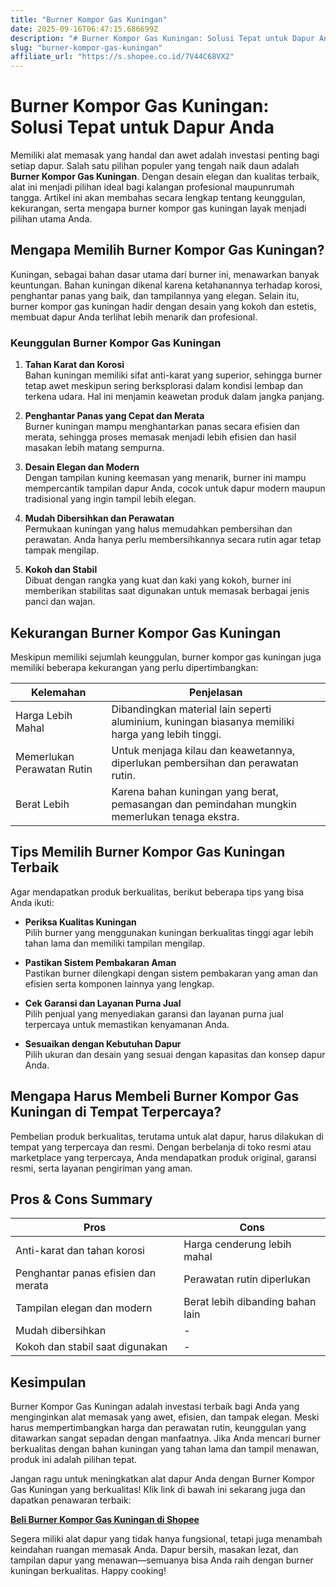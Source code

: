 ```yaml
---
title: "Burner Kompor Gas Kuningan"
date: 2025-09-16T06:47:15.686699Z
description: "# Burner Kompor Gas Kuningan: Solusi Tepat untuk Dapur Anda..."
slug: "burner-kompor-gas-kuningan"
affiliate_url: "https://s.shopee.co.id/7V44C68VX2"
---
```

# Burner Kompor Gas Kuningan: Solusi Tepat untuk Dapur Anda

Memiliki alat memasak yang handal dan awet adalah investasi penting bagi setiap dapur. Salah satu pilihan populer yang tengah naik daun adalah **Burner Kompor Gas Kuningan**. Dengan desain elegan dan kualitas terbaik, alat ini menjadi pilihan ideal bagi kalangan profesional maupunrumah tangga. Artikel ini akan membahas secara lengkap tentang keunggulan, kekurangan, serta mengapa burner kompor gas kuningan layak menjadi pilihan utama Anda.

## Mengapa Memilih Burner Kompor Gas Kuningan?

Kuningan, sebagai bahan dasar utama dari burner ini, menawarkan banyak keuntungan. Bahan kuningan dikenal karena ketahanannya terhadap korosi, penghantar panas yang baik, dan tampilannya yang elegan. Selain itu, burner kompor gas kuningan hadir dengan desain yang kokoh dan estetis, membuat dapur Anda terlihat lebih menarik dan profesional.

### Keunggulan Burner Kompor Gas Kuningan

1. **Tahan Karat dan Korosi**  
Bahan kuningan memiliki sifat anti-karat yang superior, sehingga burner tetap awet meskipun sering berksplorasi dalam kondisi lembap dan terkena udara. Hal ini menjamin keawetan produk dalam jangka panjang.

2. **Penghantar Panas yang Cepat dan Merata**  
Burner kuningan mampu menghantarkan panas secara efisien dan merata, sehingga proses memasak menjadi lebih efisien dan hasil masakan lebih matang sempurna.

3. **Desain Elegan dan Modern**  
Dengan tampilan kuning keemasan yang menarik, burner ini mampu mempercantik tampilan dapur Anda, cocok untuk dapur modern maupun tradisional yang ingin tampil lebih elegan.

4. **Mudah Dibersihkan dan Perawatan**  
Permukaan kuningan yang halus memudahkan pembersihan dan perawatan. Anda hanya perlu membersihkannya secara rutin agar tetap tampak mengilap.

5. **Kokoh dan Stabil**  
Dibuat dengan rangka yang kuat dan kaki yang kokoh, burner ini memberikan stabilitas saat digunakan untuk memasak berbagai jenis panci dan wajan.

## Kekurangan Burner Kompor Gas Kuningan

Meskipun memiliki sejumlah keunggulan, burner kompor gas kuningan juga memiliki beberapa kekurangan yang perlu dipertimbangkan:

| Kelemahan | Penjelasan |
| --- | --- |
| Harga Lebih Mahal | Dibandingkan material lain seperti aluminium, kuningan biasanya memiliki harga yang lebih tinggi. |
| Memerlukan Perawatan Rutin | Untuk menjaga kilau dan keawetannya, diperlukan pembersihan dan perawatan rutin. |
| Berat Lebih | Karena bahan kuningan yang berat, pemasangan dan pemindahan mungkin memerlukan tenaga ekstra. |

## Tips Memilih Burner Kompor Gas Kuningan Terbaik

Agar mendapatkan produk berkualitas, berikut beberapa tips yang bisa Anda ikuti:

- **Periksa Kualitas Kuningan**  
Pilih burner yang menggunakan kuningan berkualitas tinggi agar lebih tahan lama dan memiliki tampilan mengilap.

- **Pastikan Sistem Pembakaran Aman**  
Pastikan burner dilengkapi dengan sistem pembakaran yang aman dan efisien serta komponen lainnya yang lengkap.

- **Cek Garansi dan Layanan Purna Jual**  
Pilih penjual yang menyediakan garansi dan layanan purna jual terpercaya untuk memastikan kenyamanan Anda.

- **Sesuaikan dengan Kebutuhan Dapur**  
Pilih ukuran dan desain yang sesuai dengan kapasitas dan konsep dapur Anda.

## Mengapa Harus Membeli Burner Kompor Gas Kuningan di Tempat Terpercaya?

Pembelian produk berkualitas, terutama untuk alat dapur, harus dilakukan di tempat yang terpercaya dan resmi. Dengan berbelanja di toko resmi atau marketplace yang terpercaya, Anda mendapatkan produk original, garansi resmi, serta layanan pengiriman yang aman.

## Pros & Cons Summary

| **Pros** | **Cons** |
| --- | --- |
| Anti-karat dan tahan korosi | Harga cenderung lebih mahal |
| Penghantar panas efisien dan merata | Perawatan rutin diperlukan |
| Tampilan elegan dan modern | Berat lebih dibanding bahan lain |
| Mudah dibersihkan | - |
| Kokoh dan stabil saat digunakan | - |

## Kesimpulan

Burner Kompor Gas Kuningan adalah investasi terbaik bagi Anda yang menginginkan alat memasak yang awet, efisien, dan tampak elegan. Meski harus mempertimbangkan harga dan perawatan rutin, keunggulan yang ditawarkan sangat sepadan dengan manfaatnya. Jika Anda mencari burner berkualitas dengan bahan kuningan yang tahan lama dan tampil menawan, produk ini adalah pilihan tepat.

Jangan ragu untuk meningkatkan alat dapur Anda dengan Burner Kompor Gas Kuningan yang berkualitas! Klik link di bawah ini sekarang juga dan dapatkan penawaran terbaik:

[**Beli Burner Kompor Gas Kuningan di Shopee**](https://s.shopee.co.id/7V44C68VX2)

Segera miliki alat dapur yang tidak hanya fungsional, tetapi juga menambah keindahan ruangan memasak Anda. Dapur bersih, masakan lezat, dan tampilan dapur yang menawan—semuanya bisa Anda raih dengan burner kuningan berkualitas. Happy cooking!